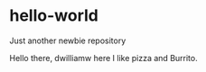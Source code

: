 # hello-world
Just another newbie repository
  
Hello there, dwilliamw here I like pizza and Burrito.
